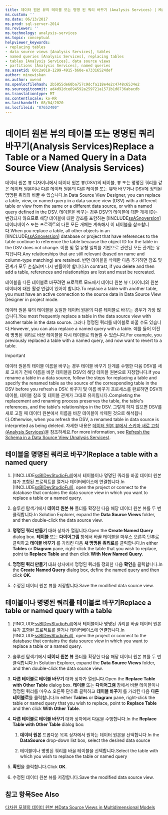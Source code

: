 ```yaml
---
title: 데이터 원본 뷰의 테이블 또는 명명 된 쿼리 바꾸기 (Analysis Services) | Microsoft Docs
ms.custom: ''
ms.date: 06/13/2017
ms.prod: sql-server-2014
ms.reviewer: ''
ms.technology: analysis-services
ms.topic: conceptual
helpviewer_keywords:
- replacing tables
- data source views [Analysis Services], tables
- named queries [Analysis Services], replacing tables
- tables [Analysis Services], data source views
- partitions [Analysis Services], named queries
ms.assetid: 60c2a018-1299-4915-b60e-e73316524def
author: minewiskan
ms.author: owend
ms.openlocfilehash: 2b5055de60ba757c9dcfa118e4e2c4748c6534e2
ms.sourcegitcommit: ad4d92dce894592a259721a1571b1d8736abacdb
ms.translationtype: MT
ms.contentlocale: ko-KR
ms.lasthandoff: 08/04/2020
ms.locfileid: "87652400"
---
```

# <a name="replace-a-table-or-a-named-query-in-a-data-source-view-analysis-services"></a><span data-ttu-id="37bf3-102">데이터 원본 뷰의 테이블 또는 명명된 쿼리 바꾸기(Analysis Services)</span><span class="sxs-lookup"><span data-stu-id="37bf3-102">Replace a Table or a Named Query in a Data Source View (Analysis Services)</span></span>
  <span data-ttu-id="37bf3-103">데이터 원본 뷰 디자이너에서 데이터 원본 뷰(DSV)의 테이블, 뷰 또는 명명된 쿼리를 같은 데이터 원본이나 다른 데이터 원본의 다른 테이블 또는 뷰와 바꾸거나 DSV에 정의된 명명된 쿼리와 바꿀 수 있습니다.</span><span class="sxs-lookup"><span data-stu-id="37bf3-103">In Data Source View Designer, you can replace a table, view, or named query in a data source view (DSV) with a different table or view from the same or a different data source, or with a named query defined in the DSV.</span></span> <span data-ttu-id="37bf3-104">테이블을 바꾸는 경우 DSV의 테이블에 대한 개체 ID는 변경되지 않으므로 해당 테이블에 대한 참조를 포함하는 [!INCLUDE[ssASnoversion](../../includes/ssasnoversion-md.md)] 데이터베이스 또는 프로젝트의 다른 모든 개체는 계속해서 이 테이블을 참조합니다.</span><span class="sxs-lookup"><span data-stu-id="37bf3-104">When you replace a table, all other objects in an [!INCLUDE[ssASnoversion](../../includes/ssasnoversion-md.md)] database or project that have references to the table continue to reference the table because the object ID for the table in the DSV does not change.</span></span> <span data-ttu-id="37bf3-105">이름 및 열 유형 일치를 기반으로 관련된 모든 관계는 유지됩니다.</span><span class="sxs-lookup"><span data-stu-id="37bf3-105">Any relationships that are still relevant (based on name and column-type matching) are retained.</span></span> <span data-ttu-id="37bf3-106">반면 테이블을 삭제한 다음 추가하면 참조 및 관계가 모두 손실되며 다시 만들어야 합니다.</span><span class="sxs-lookup"><span data-stu-id="37bf3-106">In contrast, if you delete and then add a table, references and relationships are lost and must be recreated.</span></span>  
  
 <span data-ttu-id="37bf3-107">테이블을 다른 테이블로 바꾸려면 프로젝트 모드에서 데이터 원본 뷰 디자이너의 원본 데이터에 대한 활성 연결이 있어야 합니다.</span><span class="sxs-lookup"><span data-stu-id="37bf3-107">To replace a table with another table, you must have an active connection to the source data in Data Source View Designer in project mode.</span></span>  
  
 <span data-ttu-id="37bf3-108">데이터 원본 뷰의 테이블을 동일한 데이터 원본의 다른 테이블로 바꾸는 경우가 가장 많습니다.</span><span class="sxs-lookup"><span data-stu-id="37bf3-108">You most frequently replace a table in the data source view with another table in the data source.</span></span> <span data-ttu-id="37bf3-109">그러나 명명된 쿼리를 테이블로 바꿀 수도 있습니다.</span><span class="sxs-lookup"><span data-stu-id="37bf3-109">However, you can also replace a named query with a table.</span></span> <span data-ttu-id="37bf3-110">예를 들어 이전에 명명된 쿼리로 바꾼 테이블을 다시 테이블로 되돌릴 수 있습니다.</span><span class="sxs-lookup"><span data-stu-id="37bf3-110">For example, you previously replaced a table with a named query, and now want to revert to a table.</span></span>  
  
> [!IMPORTANT]  
>  <span data-ttu-id="37bf3-111">데이터 원본의 테이블 이름을 바꾸는 경우 테이블 바꾸기 단계를 수행한 다음 DSV를 새로 고치기 전에 이름을 바꾼 테이블을 DSV의 해당 테이블 원본으로 지정합니다.</span><span class="sxs-lookup"><span data-stu-id="37bf3-111">If you rename a table in a data source, follow the steps for replacing a table and specify the renamed table as the source of the corresponding table in the DSV before you refresh a DSV.</span></span> <span data-ttu-id="37bf3-112">바꾸기 및 이름 바꾸기 프로세스를 완료하면 DSV의 테이블, 테이블 참조 및 테이블 관계가 그대로 유지됩니다.</span><span class="sxs-lookup"><span data-stu-id="37bf3-112">Completing the replacement and renaming process preserves the table, the table's references, and the table's relationships in the DSV.</span></span> <span data-ttu-id="37bf3-113">그렇게 하지 않으면 DSV를 새로 고칠 때 데이터 원본에서 이름을 바꾼 테이블이 삭제된 것으로 해석됩니다.</span><span class="sxs-lookup"><span data-stu-id="37bf3-113">Otherwise, when you refresh the DSV, a renamed table in data source is interpreted as being deleted.</span></span> <span data-ttu-id="37bf3-114">자세한 내용은 [데이터 원본 뷰에서 스키마 새로 고침&#40;Analysis Services&#41;](refresh-the-schema-in-a-data-source-view-analysis-services.md)을 참조하세요.</span><span class="sxs-lookup"><span data-stu-id="37bf3-114">For more information, see [Refresh the Schema in a Data Source View &#40;Analysis Services&#41;](refresh-the-schema-in-a-data-source-view-analysis-services.md).</span></span>  
  
##  <a name="replace-a-table-with-a-named-query"></a><a name="bkmk_nq"></a> <span data-ttu-id="37bf3-115">테이블을 명명된 쿼리로 바꾸기</span><span class="sxs-lookup"><span data-stu-id="37bf3-115">Replace a table with a named query</span></span>  
  
1.  <span data-ttu-id="37bf3-116">[!INCLUDE[ssBIDevStudioFull](../../includes/ssbidevstudiofull-md.md)]에서 테이블이나 명명된 쿼리를 바꿀 데이터 원본 뷰가 포함된 프로젝트를 열거나 데이터베이스에 연결합니다.</span><span class="sxs-lookup"><span data-stu-id="37bf3-116">In [!INCLUDE[ssBIDevStudioFull](../../includes/ssbidevstudiofull-md.md)], open the project or connect to the database that contains the data source view in which you want to replace a table or a named query.</span></span>  
  
2.  <span data-ttu-id="37bf3-117">솔루션 탐색기에서 **데이터 원본 뷰** 폴더를 확장한 다음 해당 데이터 원본 뷰를 두 번 클릭합니다.</span><span class="sxs-lookup"><span data-stu-id="37bf3-117">In Solution Explorer, expand the **Data Source Views** folder, and then double-click the data source view.</span></span>  
  
3.  <span data-ttu-id="37bf3-118">**명명된 쿼리 만들기** 대화 상자가 열립니다.</span><span class="sxs-lookup"><span data-stu-id="37bf3-118">Open the **Create Named Query** dialog box.</span></span> <span data-ttu-id="37bf3-119">**테이블** 또는 **다이어그램** 창에서 바꿀 테이블을 마우스 오른쪽 단추로 클릭하고 **테이블 바꾸기** 를 가리킨 다음 **새 명명된 쿼리로**를 클릭합니다.</span><span class="sxs-lookup"><span data-stu-id="37bf3-119">In either **Tables** or **Diagram** pane, right-click the table that you wish to replace, point to **Replace Table** and then click **With New Named Query**.</span></span>  
  
4.  <span data-ttu-id="37bf3-120">**명명된 쿼리 만들기** 대화 상자에서 명명된 쿼리를 정의한 다음 **확인**을 클릭합니다.</span><span class="sxs-lookup"><span data-stu-id="37bf3-120">In the **Create Named Query** dialog box, define the named query and then click **OK**.</span></span>  
  
5.  <span data-ttu-id="37bf3-121">수정된 데이터 원본 뷰를 저장합니다.</span><span class="sxs-lookup"><span data-stu-id="37bf3-121">Save the modified data source view.</span></span>  
  
## <a name="replace-a-table-or-named-query-with-a-table"></a><span data-ttu-id="37bf3-122">테이블이나 명명된 쿼리를 테이블로 바꾸기</span><span class="sxs-lookup"><span data-stu-id="37bf3-122">Replace a table or named query with a table</span></span>  
  
1.  <span data-ttu-id="37bf3-123">[!INCLUDE[ssBIDevStudioFull](../../includes/ssbidevstudiofull-md.md)]에서 테이블이나 명명된 쿼리를 바꿀 데이터 원본 뷰가 포함된 프로젝트를 열거나 데이터베이스에 연결합니다.</span><span class="sxs-lookup"><span data-stu-id="37bf3-123">In [!INCLUDE[ssBIDevStudioFull](../../includes/ssbidevstudiofull-md.md)], open the project or connect to the database that contains the data source view in which you want to replace a table or a named query.</span></span>  
  
2.  <span data-ttu-id="37bf3-124">솔루션 탐색기에서 **데이터 원본 뷰** 폴더를 확장한 다음 해당 데이터 원본 뷰를 두 번 클릭합니다.</span><span class="sxs-lookup"><span data-stu-id="37bf3-124">In Solution Explorer, expand the **Data Source Views** folder, and then double-click the data source view.</span></span>  
  
3.  <span data-ttu-id="37bf3-125">**다른 테이블로 테이블 바꾸기** 대화 상자가 열립니다.</span><span class="sxs-lookup"><span data-stu-id="37bf3-125">Open the **Replace Table with Other Table** dialog box.</span></span> <span data-ttu-id="37bf3-126">**테이블** 또는 **다이어그램** 창에서 바꿀 테이블이나 명명된 쿼리를 마우스 오른쪽 단추로 클릭하고 **테이블 바꾸기** 를 가리킨 다음 **다른 테이블로**를 클릭합니다.</span><span class="sxs-lookup"><span data-stu-id="37bf3-126">In either **Tables** or **Diagram** pane, right-click the table or named query that you wish to replace, point to **Replace Table** and then click **With Other Table**.</span></span>  
  
4.  <span data-ttu-id="37bf3-127">**다른 테이블로 테이블 바꾸기** 대화 상자에서 다음을 수행합니다.</span><span class="sxs-lookup"><span data-stu-id="37bf3-127">In the **Replace Table with Other Table** dialog box:</span></span>  
  
    1.  <span data-ttu-id="37bf3-128">**데이터 원본** 드롭다운 목록 상자에서 원하는 데이터 원본을 선택합니다.</span><span class="sxs-lookup"><span data-stu-id="37bf3-128">In the **DataSource** drop-down list box, select the desired data source</span></span>  
  
    2.  <span data-ttu-id="37bf3-129">테이블이나 명명된 쿼리를 바꿀 테이블을 선택합니다.</span><span class="sxs-lookup"><span data-stu-id="37bf3-129">Select the table with which you wish to replace the table or named query</span></span>  
  
5.  <span data-ttu-id="37bf3-130">**확인**을 클릭합니다.</span><span class="sxs-lookup"><span data-stu-id="37bf3-130">Click **OK**.</span></span>  
  
6.  <span data-ttu-id="37bf3-131">수정된 데이터 원본 뷰를 저장합니다.</span><span class="sxs-lookup"><span data-stu-id="37bf3-131">Save the modified data source view.</span></span>  
  
## <a name="see-also"></a><span data-ttu-id="37bf3-132">참고 항목</span><span class="sxs-lookup"><span data-stu-id="37bf3-132">See Also</span></span>  
 [<span data-ttu-id="37bf3-133">다차원 모델의 데이터 원본 뷰</span><span class="sxs-lookup"><span data-stu-id="37bf3-133">Data Source Views in Multidimensional Models</span></span>](data-source-views-in-multidimensional-models.md)  
  
  
